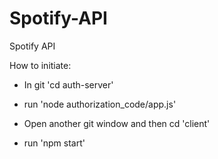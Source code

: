 # Spotify-API
 Spotify API

How to initiate:
- In git 'cd auth-server'
- run 'node authorization_code/app.js'

- Open another git window and then cd 'client'
- run 'npm start'